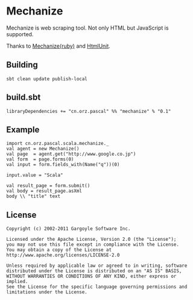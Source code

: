 # Mechanize

Mechanize is web scraping tool. 
Not only HTML but JavaScript is supported. 

Thanks to  [Mechanize(ruby)](https://github.com/tenderlove/mechanize) and [HtmlUnit](http://htmlunit.sourceforge.net/). 

## Building
    sbt clean update publish-local

## build.sbt
    libraryDependencies += "cn.orz.pascal" %% "mechanize" % "0.1"

## Example
    import cn.orz.pascal.scala.mechanize._
    val agent = new Mechanize()
    val page  = agent.get("http://www.google.co.jp")
    val form  = page.forms(0)
    val input = form.fields_with(Name("q"))(0)
     
    input.value = "Scala"
     
    val result_page = form.submit()
    val body = result_page.asXml
    body \\ "title" text


## License 
    Copyright (c) 2002-2011 Gargoyle Software Inc.
    
    Licensed under the Apache License, Version 2.0 (the "License");
    you may not use this file except in compliance with the License.
    You may obtain a copy of the License at
    http://www.apache.org/licenses/LICENSE-2.0
     
    Unless required by applicable law or agreed to in writing, software
    distributed under the License is distributed on an "AS IS" BASIS,
    WITHOUT WARRANTIES OR CONDITIONS OF ANY KIND, either express or implied.
    See the License for the specific language governing permissions and
    limitations under the License.

